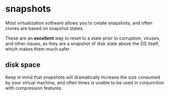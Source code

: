 
# snapshots

Most virtualization software allows you to create snapshots, and often clones are based on snapshot states.

These are an **excellent** way to reset to a state prior to corruption, viruses, and other issues, as they are a snapshot of disk state above the OS itself, which makes them much safer.


## disk space

Keep in mind that snapshots will dramatically increase the size consumed by your virtual machine, and often times is unable to be used in conjunction with compression features.
